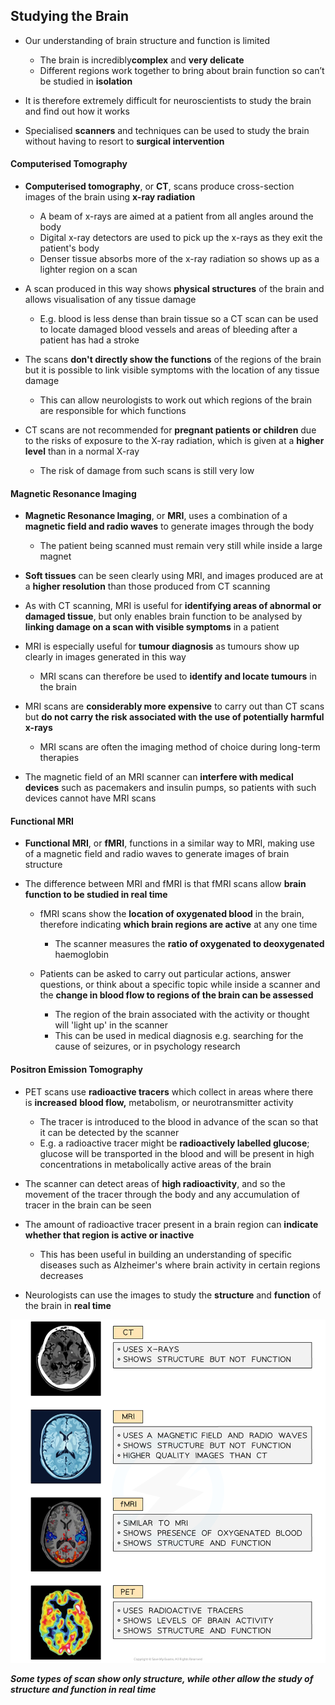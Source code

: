 ## Studying the Brain

* Our understanding of brain structure and function is limited

  + The brain is incredibly**complex** and **very delicate**
  + Different regions work together to bring about brain function so can’t be studied in **isolation**
* It is therefore extremely difficult for neuroscientists to study the brain and find out how it works
* Specialised **scanners** and techniques can be used to study the brain without having to resort to **surgical intervention**

#### Computerised Tomography

* **Computerised tomography**, or **CT**, scans produce cross-section images of the brain using **x-ray radiation**

  + A beam of x-rays are aimed at a patient from all angles around the body
  + Digital x-ray detectors are used to pick up the x-rays as they exit the patient's body
  + Denser tissue absorbs more of the x-ray radiation so shows up as a lighter region on a scan
* A scan produced in this way shows **physical structures** of the brain and allows visualisation of any tissue damage

  + E.g. blood is less dense than brain tissue so a CT scan can be used to locate damaged blood vessels and areas of bleeding after a patient has had a stroke
* The scans **don't directly show the functions** of the regions of the brain but it is possible to link visible symptoms with the location of any tissue damage

  + This can allow neurologists to work out which regions of the brain are responsible for which functions
* CT scans are not recommended for **pregnant patients or children** due to the risks of exposure to the X-ray radiation, which is given at a **higher level** than in a normal X-ray

  + The risk of damage from such scans is still very low

#### Magnetic Resonance Imaging

* **Magnetic Resonance Imaging**, or **MRI**, uses a combination of a **magnetic field and radio waves** to generate images through the body

  + The patient being scanned must remain very still while inside a large magnet
* **Soft tissues** can be seen clearly using MRI, and images produced are at a **higher resolution** than those produced from CT scanning
* As with CT scanning, MRI is useful for **identifying areas of abnormal or damaged tissue**, but only enables brain function to be analysed by **linking damage on a scan with visible symptoms** in a patient
* MRI is especially useful for **tumour diagnosis** as tumours show up clearly in images generated in this way

  + MRI scans can therefore be used to **identify and locate tumours** in the brain
* MRI scans are **considerably more expensive** to carry out than CT scans but **do not carry the risk associated with the use of potentially harmful x-rays**

  + MRI scans are often the imaging method of choice during long-term therapies
* The magnetic field of an MRI scanner can **interfere with medical devices** such as pacemakers and insulin pumps, so patients with such devices cannot have MRI scans

#### Functional MRI

* **Functional MRI**, or **fMRI**, functions in a similar way to MRI, making use of a magnetic field and radio waves to generate images of brain structure
* The difference between MRI and fMRI is that fMRI scans allow **brain function to be studied in real time**

  + fMRI scans show the **location of oxygenated blood** in the brain, therefore indicating **which brain regions are active** at any one time

    - The scanner measures the **ratio of oxygenated to deoxygenated** haemoglobin
  + Patients can be asked to carry out particular actions, answer questions, or think about a specific topic while inside a scanner and the **change in blood flow to regions of the brain can be assessed**

    - The region of the brain associated with the activity or thought will 'light up' in the scanner
    - This can be used in medical diagnosis e.g. searching for the cause of seizures, or in psychology research

#### Positron Emission Tomography

* PET scans use **radioactive tracers** which collect in areas where there is **increased** **blood flow,** metabolism, or neurotransmitter activity

  + The tracer is introduced to the blood in advance of the scan so that it can be detected by the scanner
  + E.g. a radioactive tracer might be **radioactively labelled glucose**; glucose will be transported in the blood and will be present in high concentrations in metabolically active areas of the brain
* The scanner can detect areas of **high radioactivity**, and so the movement of the tracer through the body and any accumulation of tracer in the brain can be seen
* The amount of radioactive tracer present in a brain region can **indicate whether that region is active or inactive**

  + This has been useful in building an understanding of specific diseases such as Alzheimer's where brain activity in certain regions decreases
* Neurologists can use the images to study the **structure** and **function** of the brain in **real time**

![types-of-brain-scan](types-of-brain-scan.png)

***Some types of scan show only structure, while other allow the study of structure and function in real time***